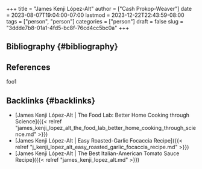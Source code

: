 +++
title = "James Kenji López-Alt"
author = ["Cash Prokop-Weaver"]
date = 2023-08-07T19:04:00-07:00
lastmod = 2023-12-22T22:43:59-08:00
tags = ["person", "person"]
categories = ["person"]
draft = false
slug = "3ddde7b8-01a1-4fd5-bc8f-76cd4cc5bc0a"
+++

## Bibliography {#bibliography}

## References

<style>.csl-entry{text-indent: -1.5em; margin-left: 1.5em;}</style><div class="csl-bib-body">
</div>

foo1


## Backlinks {#backlinks}

-   [James Kenji López-Alt | The Food Lab: Better Home Cooking through Science]({{< relref "james_kenji_lopez_alt_the_food_lab_better_home_cooking_through_science.md" >}})
-   [James Kenji López-Alt | Easy Roasted-Garlic Focaccia Recipe]({{< relref "j_kenji_lopez_alt_easy_roasted_garlic_focaccia_recipe.md" >}})
-   [James Kenji López-Alt | The Best Italian-American Tomato Sauce Recipe]({{< relref "james_kenji_lopez_alt.md" >}})
